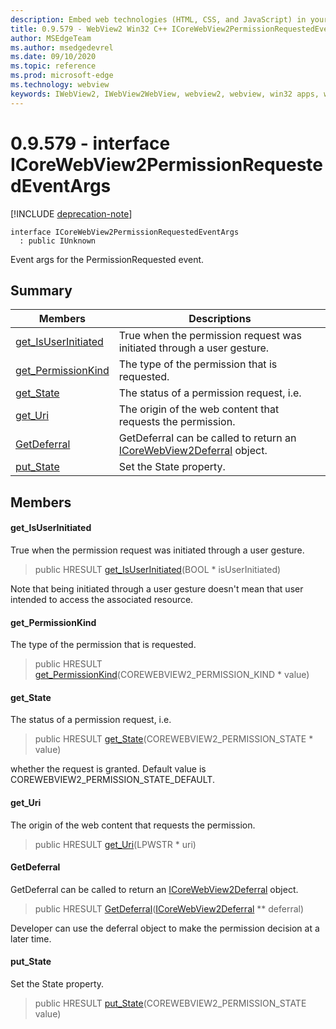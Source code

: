 ```yaml
---
description: Embed web technologies (HTML, CSS, and JavaScript) in your native applications with the Microsoft Edge WebView2 control
title: 0.9.579 - WebView2 Win32 C++ ICoreWebView2PermissionRequestedEventArgs
author: MSEdgeTeam
ms.author: msedgedevrel
ms.date: 09/10/2020
ms.topic: reference
ms.prod: microsoft-edge
ms.technology: webview
keywords: IWebView2, IWebView2WebView, webview2, webview, win32 apps, win32, edge, ICoreWebView2, ICoreWebView2Controller, browser control, edge html, ICoreWebView2PermissionRequestedEventArgs
---
```


# 0.9.579 - interface ICoreWebView2PermissionRequestedEventArgs 

[!INCLUDE [deprecation-note](../../includes/deprecation-note.md)]

```
interface ICoreWebView2PermissionRequestedEventArgs
  : public IUnknown
```

Event args for the PermissionRequested event.

## Summary

 Members                        | Descriptions
--------------------------------|---------------------------------------------
[get_IsUserInitiated](#get_isuserinitiated) | True when the permission request was initiated through a user gesture.
[get_PermissionKind](#get_permissionkind) | The type of the permission that is requested.
[get_State](#get_state) | The status of a permission request, i.e.
[get_Uri](#get_uri) | The origin of the web content that requests the permission.
[GetDeferral](#getdeferral) | GetDeferral can be called to return an [ICoreWebView2Deferral](icorewebview2deferral.md) object.
[put_State](#put_state) | Set the State property.

## Members

#### get_IsUserInitiated 

True when the permission request was initiated through a user gesture.

> public HRESULT [get_IsUserInitiated](#get_isuserinitiated)(BOOL * isUserInitiated)

Note that being initiated through a user gesture doesn't mean that user intended to access the associated resource.

#### get_PermissionKind 

The type of the permission that is requested.

> public HRESULT [get_PermissionKind](#get_permissionkind)(COREWEBVIEW2_PERMISSION_KIND * value)

#### get_State 

The status of a permission request, i.e.

> public HRESULT [get_State](#get_state)(COREWEBVIEW2_PERMISSION_STATE * value)

whether the request is granted. Default value is COREWEBVIEW2_PERMISSION_STATE_DEFAULT.

#### get_Uri 

The origin of the web content that requests the permission.

> public HRESULT [get_Uri](#get_uri)(LPWSTR * uri)

#### GetDeferral 

GetDeferral can be called to return an [ICoreWebView2Deferral](icorewebview2deferral.md) object.

> public HRESULT [GetDeferral](#getdeferral)([ICoreWebView2Deferral](icorewebview2deferral.md) ** deferral)

Developer can use the deferral object to make the permission decision at a later time.

#### put_State 

Set the State property.

> public HRESULT [put_State](#put_state)(COREWEBVIEW2_PERMISSION_STATE value)

